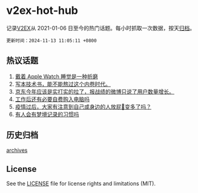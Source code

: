 # v2ex-hot-hub

 记录[V2EX](https://www.v2ex.com/)从 2021-01-06 日至今的热门话题。每小时抓取一次数据，按天[归档](archives)。

`更新时间：2024-11-13 11:05:11 +0800`

## 热议话题

1. [戴着 Apple Watch 睡觉是一种折磨](https://www.v2ex.com/t/1088829)
1. [写本技术书，能不能熬过这个内卷时代。](https://www.v2ex.com/t/1088814)
1. [京东今年应该是实打实的拉了，报战绩的微博只说了用户数量增长。](https://www.v2ex.com/t/1088862)
1. [工作后还有必要自费购入电脑吗](https://www.v2ex.com/t/1088899)
1. [疫情过后，大家有注意到自己或身边的人放屁💨变多了吗？](https://www.v2ex.com/t/1088977)
1. [有人会有梦境记录的习惯吗](https://www.v2ex.com/t/1088832)

## 历史归档

[archives](archives)

## License

See the [LICENSE](LICENSE) file for license rights and limitations (MIT).
